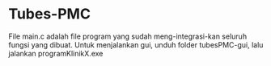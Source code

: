 # Tubes-PMC
File main.c adalah file program yang sudah meng-integrasi-kan seluruh fungsi yang dibuat. 
Untuk menjalankan gui, unduh folder tubesPMC-gui, lalu jalankan programKlinikX.exe

